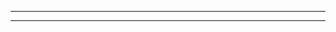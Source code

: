 <html>
   <title>The Dragon Trainers Test Code</title>
   <hr>
   <applet code = "DragonTrainers.class" width = "320" height = "120">

   </applet>
   <hr>
</html>
